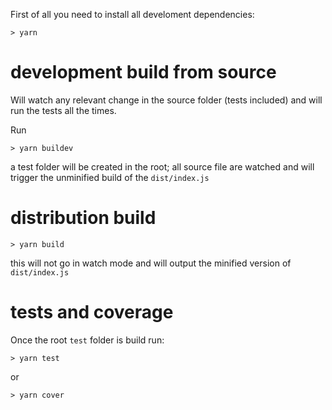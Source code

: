 First of all you need to install all develoment dependencies:  
```
> yarn  
```


# development build from source

Will watch any relevant change in the source folder (tests included) and will run the tests all the times.

Run
```
> yarn buildev 
```
a test folder will be created in the root; all source file are watched and will trigger the unminified build of the `dist/index.js`

# distribution build
```
> yarn build 
```
this will not go in watch mode and will output the minified version of `dist/index.js`


# tests and coverage
Once the root `test` folder is build run:
```
> yarn test
```
or
```
> yarn cover
```